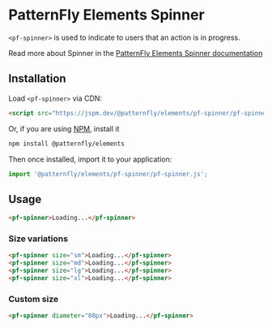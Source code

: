 # PatternFly Elements Spinner
     
`<pf-spinner>` is used to indicate to users that an action is in progress.

Read more about Spinner in the [PatternFly Elements Spinner documentation](https://patternflyelements.org/components/spinner)

##  Installation

Load `<pf-spinner>` via CDN:

```html
<script src="https://jspm.dev/@patternfly/elements/pf-spinner/pf-spinner.js"></script>
```

Or, if you are using [NPM](https://npm.im), install it

```bash
npm install @patternfly/elements
```

Then once installed, import it to your application:

```js
import '@patternfly/elements/pf-spinner/pf-spinner.js';
```

## Usage
```html
<pf-spinner>Loading...</pf-spinner>
```

### Size variations

```html
<pf-spinner size="sm">Loading...</pf-spinner>
<pf-spinner size="md">Loading...</pf-spinner>
<pf-spinner size="lg">Loading...</pf-spinner>
<pf-spinner size="xl">Loading...</pf-spinner>
```

### Custom size

```html
<pf-spinner diameter="80px">Loading...</pf-spinner>
```

